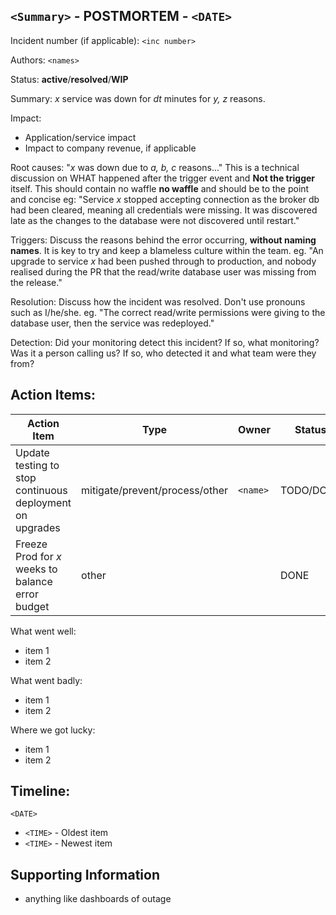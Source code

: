 ## `<Summary>` - POSTMORTEM - `<DATE>`
Incident number (if applicable): `<inc number>`

Authors: `<names>`

Status: __active__/__resolved__/__WIP__

Summary: *x* service was down for *dt* minutes for *y, z* reasons.

Impact:
* Application/service impact
* Impact to company revenue, if applicable

Root causes:
"*x* was down due to *a, b, c* reasons..." This is a technical discussion on WHAT happened after the trigger event and __Not the trigger__ itself. This should contain no waffle __no waffle__ and should be to the point and concise  eg: "Service *x* stopped accepting connection as the broker db had been cleared, meaning all credentials were missing. It was discovered late as the changes to the database were not discovered until restart."

Triggers:
Discuss the reasons behind the error occurring, __without naming names__. It is key to try and keep a blameless culture within the team. eg. "An upgrade to service *x* had been pushed through to production, and nobody realised during the PR that the read/write database user was missing from the release."

Resolution:
Discuss how the incident was resolved. Don't use pronouns such as I/he/she. eg. "The correct read/write permissions were giving to the database user, then the service was redeployed."

Detection:
Did your monitoring detect this incident? If so, what monitoring? Was it a person calling us? If so, who detected it and what team were they from?

## Action Items: 
Action Item | Type | Owner | Status
------------ | ------------- | --------------- | ---------------
Update testing to stop continuous deployment on upgrades | mitigate/prevent/process/other | `<name>` | TODO/DONE
Freeze Prod for *x* weeks to balance error budget | other | <team-name> | DONE

What went well:

* item 1
* item 2

What went badly:
* item 1
* item 2

Where we got lucky:
* item 1
* item 2

## Timeline:
`<DATE>`
  * `<TIME>` - Oldest item
  * `<TIME>` - Newest item

## Supporting Information
* anything like dashboards of outage

